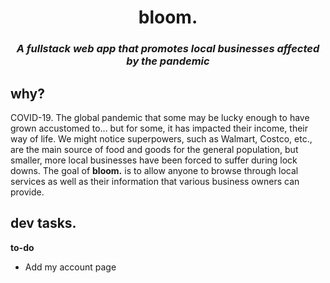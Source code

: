 <h1 align='center'><b>bloom.</b>

<h3 align='center'><em>A fullstack web app that promotes local businesses affected by the pandemic</em></h3>

##  why?
COVID-19. The global pandemic that some may be lucky enough to have grown accustomed to... but for some, it has impacted their income, their way of life. We might notice superpowers, such as Walmart, Costco, etc., are the main source of food and goods for the general population, but smaller, more local businesses have been forced to suffer during lock downs. The goal of **bloom.** is to allow anyone to browse through local services as well as their information that various business owners can provide.

## dev tasks. 

**to-do**

- Add my account page
